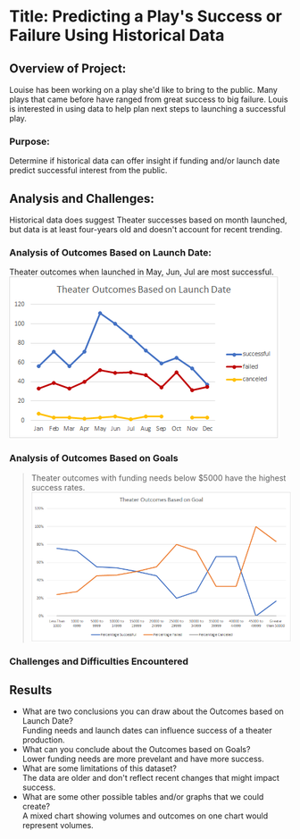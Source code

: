 # Title: **Predicting a Play's Success or Failure Using Historical Data**  

## Overview of Project: 
Louise has been working on a play she'd like to bring to the public.  Many plays that came before have ranged from great success to big failure.  Louis is interested in using data to help plan next steps to launching a successful play.   

### Purpose:  
Determine if historical data can offer insight if funding and/or launch date predict successful interest from the public.

## Analysis and Challenges:  
Historical data does suggest Theater successes based on month launched, but data is at least four-years old and doesn't account for recent trending.  

### Analysis of Outcomes Based on Launch Date:  
Theater outcomes when launched in May, Jun, Jul are most successful.    
![](/Resources/Theater_Outcomes_vs_Launch.png)

### Analysis of Outcomes Based on Goals
>Theater outcomes with funding needs below $5000 have the highest success rates.  
![](/Resources/Outcomes_vs_Goals.png)

### Challenges and Difficulties Encountered

## Results

- What are two conclusions you can draw about the Outcomes based on Launch Date?  
    Funding needs and launch dates can influence success of a theater production.  
- What can you conclude about the Outcomes based on Goals?  
    Lower funding needs are more prevelant and have more success.
- What are some limitations of this dataset?   
    The data are older and don't reflect recent changes that might impact success.
- What are some other possible tables and/or graphs that we could create?  
    A mixed chart showing volumes and outcomes on one chart would  represent volumes.  
